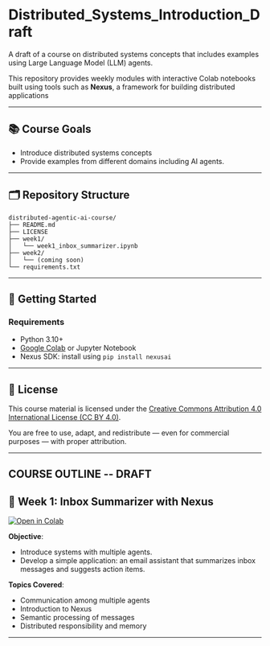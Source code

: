 # Distributed_Systems_Introduction_Draft

A draft of a course on distributed systems concepts that includes examples using Large Language Model (LLM) agents.

This repository provides weekly modules with interactive Colab notebooks built using tools such as **Nexus**, a framework for building distributed applications

---

## 📚 Course Goals

- Introduce distributed systems concepts
- Provide examples from different domains including AI agents.

---

## 🗂️ Repository Structure

```
distributed-agentic-ai-course/
├── README.md
├── LICENSE
├── week1/
│   └── week1_inbox_summarizer.ipynb
├── week2/
│   └── (coming soon)
└── requirements.txt
```
---

## 🚀 Getting Started

### Requirements
- Python 3.10+
- [Google Colab](https://colab.research.google.com/) or Jupyter Notebook
- Nexus SDK: install using `pip install nexusai`
---

## 📄 License

This course material is licensed under the [Creative Commons Attribution 4.0 International License (CC BY 4.0)](https://creativecommons.org/licenses/by/4.0/).

You are free to use, adapt, and redistribute — even for commercial purposes — with proper attribution.

---
## COURSE OUTLINE -- DRAFT

## 📖 Week 1: Inbox Summarizer with Nexus

[![Open in Colab](https://colab.research.google.com/assets/colab-badge.svg)](
https://colab.research.google.com/github/kmchandy/distributed-agentic-ai-course/blob/main/week1/week1_inbox_summarizer.ipynb)

**Objective**: 
  - Introduce systems with multiple agents.
  - Develop a simple application: an email assistant that summarizes inbox messages and suggests action items.

**Topics Covered**:
- Communication among multiple agents
- Introduction to Nexus
- Semantic processing of messages
- Distributed responsibility and memory

---
